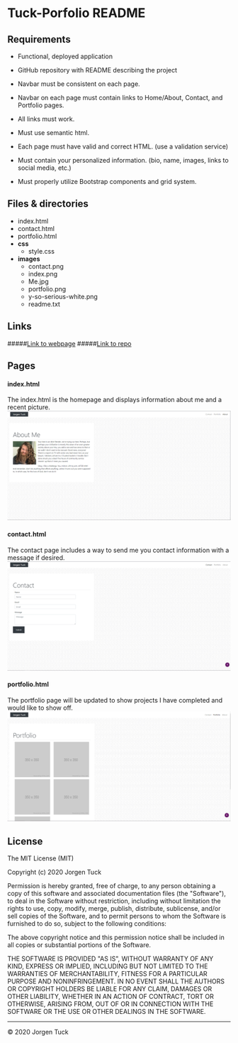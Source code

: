 # Tuck-Porfolio README


## Requirements

* Functional, deployed application

* GitHub repository with README describing the project

* Navbar must be consistent on each page.

* Navbar on each page must contain links to Home/About, Contact, and Portfolio pages.

* All links must work.

* Must use semantic html.

* Each page must have valid and correct HTML. (use a validation service)

* Must contain your personalized information. (bio, name, images, links to social media, etc.)

* Must properly utilize Bootstrap components and grid system.

## Files & directories

* index&#46;html
* contact&#46;html
* portfolio&#46;html
* **css**
    * style&#46;css
* **images**
    * contact&#46;png
    * index&#46;png
    * Me&#46;jpg
    * portfolio&#46;png
    * y-so-serious-white&#46;png
    * readme&#46;txt

## Links

#####[Link to webpage](https://jamesjtuckbc.github.io/Tuck-Porfolio/)
#####[Link to repo](https://github.com/jamesjtuckbc/Tuck-Porfolio)
## Pages

#### index.html
The index.html is the homepage and displays information about me and a recent picture.
![about me](assets/images/index.png)
#### contact.html
The contact page includes a way to send me you contact information with a message if desired.
![contact](assets/images/contact.png)
#### portfolio.html
The portfolio page will be updated to show projects I have completed and would like to show off.
![portfolio](assets/images/portfolio.png)

## License

The MIT License (MIT)

Copyright (c) 2020 Jorgen Tuck

Permission is hereby granted, free of charge, to any person obtaining a copy of this software and associated documentation files (the "Software"), to deal in the Software without restriction, including without limitation the rights to use, copy, modify, merge, publish, distribute, sublicense, and/or sell copies of the Software, and to permit persons to whom the Software is furnished to do so, subject to the following conditions:

The above copyright notice and this permission notice shall be included in all copies or substantial portions of the Software.

THE SOFTWARE IS PROVIDED "AS IS", WITHOUT WARRANTY OF ANY KIND, EXPRESS OR IMPLIED, INCLUDING BUT NOT LIMITED TO THE WARRANTIES OF MERCHANTABILITY, FITNESS FOR A PARTICULAR PURPOSE AND NONINFRINGEMENT. IN NO EVENT SHALL THE AUTHORS OR COPYRIGHT HOLDERS BE LIABLE FOR ANY CLAIM, DAMAGES OR OTHER LIABILITY, WHETHER IN AN ACTION OF CONTRACT, TORT OR OTHERWISE, ARISING FROM, OUT OF OR IN CONNECTION WITH THE SOFTWARE OR THE USE OR OTHER DEALINGS IN THE SOFTWARE.

- - -

© 2020 Jorgen Tuck